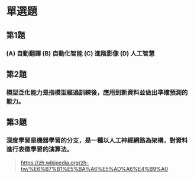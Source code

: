 # 單選題
## 第1題
### (A) 自動翻譯 (B) 自動化智能 (C) 進階影像 (D) 人工智慧

## 第2題
### 模型泛化能力是指模型經過訓練後，應用到新資料並做出準確預測的能力。

## 第3題
### 深度學習是機器學習的分支，是一種以人工神經網路為架構，對資料進行表徵學習的演算法。
> https://zh.wikipedia.org/zh-tw/%E6%B7%B1%E5%BA%A6%E5%AD%A6%E4%B9%A0
